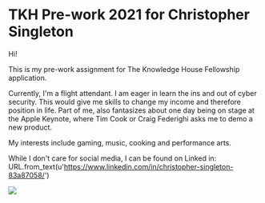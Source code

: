 # TKH Pre-work 2021 for Christopher Singleton

Hi!

This is my pre-work assignment for The Knowledge House Fellowship application.

Currently, I'm a flight attendant. I am eager in learn the ins and out of cyber security. This would give me skills to change my income and therefore position in life. Part of me, also fantasizes about one day being on stage at the Apple Keynote, where Tim Cook or Craig Federighi asks me to demo a new product.

My interests include gaming, music, cooking and performance arts.

While I don't care for social media, I can be found on Linked in:  URL.from_text(u'https://www.linkedin.com/in/christopher-singleton-83a87058/')

![](IMG_6913%20copy.jpg)
